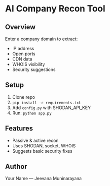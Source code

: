 # AI Company Recon Tool

## Overview
Enter a company domain to extract:
- IP address
- Open ports
- CDN data
- WHOIS visibility
- Security suggestions

## Setup
1. Clone repo
2. `pip install -r requirements.txt`
3. Add `config.py` with SHODAN_API_KEY
4. Run: `python app.py`

## Features
- Passive & active recon
- Uses SHODAN, socket, WHOIS
- Suggests basic security fixes

## Author
Your Name — Jeevana Muninarayana

